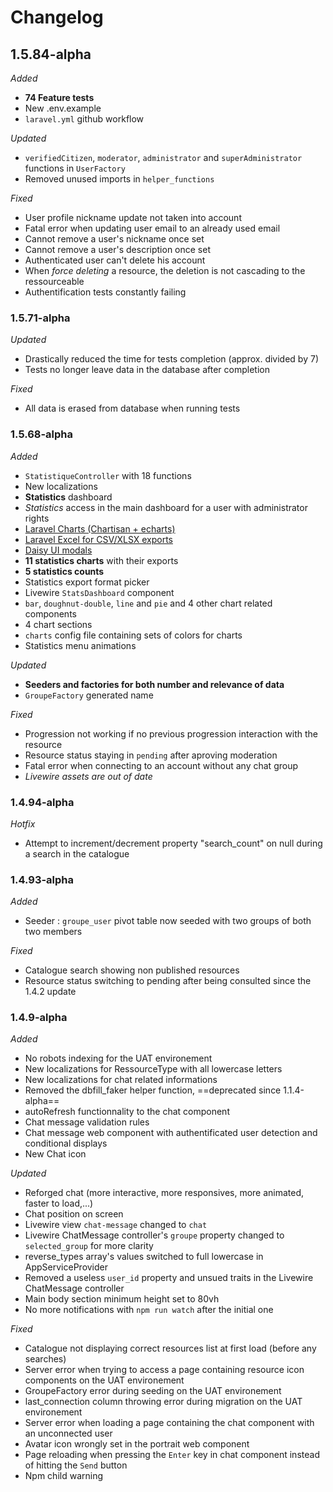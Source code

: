 # Changelog

## 1.5.84-alpha

*Added*
- **74 Feature tests**
- New .env.example
- `laravel.yml` github workflow

*Updated*
- `verifiedCitizen`, `moderator`, `administrator` and `superAdministrator` functions in `UserFactory`
- Removed unused imports in `helper_functions`

*Fixed*
- User profile nickname update not taken into account
- Fatal error when updating user email to an already used email
- Cannot remove a user's nickname once set
- Cannot remove a user's description once set
- Authenticated user can't delete his account
- When *force deleting* a resource, the deletion is not cascading to the ressourceable
- Authentification tests constantly failing

### 1.5.71-alpha

*Updated*
- Drastically reduced the time for tests completion (approx. divided by 7)
- Tests no longer leave data in the database after completion

*Fixed*
- All data is erased from database when running tests

### 1.5.68-alpha

*Added*
- `StatistiqueController` with 18 functions
- New localizations
- **Statistics** dashboard
- *Statistics* access in the main dashboard for a user with administrator rights
- [Laravel Charts (Chartisan + echarts)](https://charts.erik.cat/)
- [Laravel Excel for CSV/XLSX exports](https://docs.laravel-excel.com/3.1/getting-started/installation.html)
- [Daisy UI modals](https://daisyui.com/components/modal/)
- **11 statistics charts** with their exports
- **5 statistics counts**
- Statistics export format picker
- Livewire `StatsDashboard` component
- `bar`, `doughnut-double`, `line` and `pie` and 4 other chart related components
- 4 chart sections
- `charts` config file containing sets of colors for charts
- Statistics menu animations

*Updated*
- **Seeders and factories for both number and relevance of data**
- `GroupeFactory` generated name

*Fixed*
- Progression not working if no previous progression interaction with the resource
- Resource status staying in `pending` after aproving moderation
- Fatal error when connecting to an account without any chat group
- *Livewire assets are out of date*

### 1.4.94-alpha

*Hotfix*
- Attempt to increment/decrement property "search_count" on null during a search in the catalogue

### 1.4.93-alpha

*Added*
- Seeder : `groupe_user` pivot table now seeded with two groups of both two members

*Fixed*
- Catalogue search showing non published resources
- Resource status switching to pending after being consulted since the 1.4.2 update

### 1.4.9-alpha

*Added*
- No robots indexing for the UAT environement
- New localizations for RessourceType with all lowercase letters
- New localizations for chat related informations
- Removed the dbfill_faker helper function, ==deprecated since 1.1.4-alpha==
- autoRefresh functionnality to the chat component
- Chat message validation rules
- Chat message web component with authentificated user detection and conditional displays
- New Chat icon

*Updated*
- Reforged chat (more interactive, more responsives, more animated, faster to load,...)
- Chat position on screen
- Livewire view `chat-message` changed to `chat`
- Livewire ChatMessage controller's `groupe` property changed to `selected_group` for more clarity
- reverse_types array's values switched to full lowercase in AppServiceProvider
- Removed a useless `user_id` property and unsued traits in the Livewire ChatMessage controller
- Main body section minimum height set to 80vh
- No more notifications with `npm run watch` after the initial one

*Fixed*
- Catalogue not displaying correct resources list at first load (before any searches)
- Server error when trying to access a page containing resource icon components on the UAT environement
- GroupeFactory error during seeding on the UAT environement
- last_connection column throwing error during migration on the UAT environement
- Server error when loading a page containing the chat component with an unconnected user
- Avatar icon wrongly set in the portrait web component
- Page reloading when pressing the `Enter` key in chat component instead of hitting the `Send` button
- Npm child warning